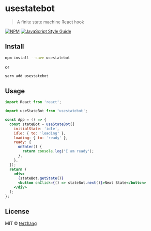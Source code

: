 # usestatebot

> A finite state machine React hook

[![NPM](https://img.shields.io/npm/v/usestatebot.svg)](https://www.npmjs.com/package/usestatebot) [![JavaScript Style Guide](https://img.shields.io/badge/code_style-standard-brightgreen.svg)](https://standardjs.com)

## Install

```bash
npm install --save usestatebot
```

or

```bash
yarn add usestatebot
```

## Usage

```jsx
import React from 'react';

import useStateBot from 'usestatebot';

const App = () => {
  const stateBot = useStateBot({
    initialState: 'idle',
    idle: { to: 'loading' },
    loading: { to: 'ready' },
    ready: {
      onEnter() {
        return console.log('I am ready');
      },
    },
  });
  return (
    <div>
      {stateBot.getState()}
      <button onClick={() => stateBot.next()}>Next State</button>
    </div>
  );
};
```

## License

MIT © [terzhang](https://github.com/terzhang)
